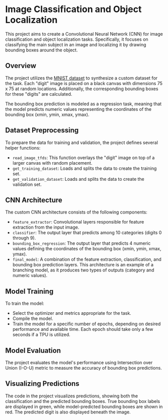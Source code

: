 # Image Classification and Object Localization

This project aims to create a Convolutional Neural Network (CNN) for image classification and object localization tasks. Specifically, it focuses on classifying the main subject in an image and localizing it by drawing bounding boxes around the object.

## Overview

The project utilizes the [MNIST dataset](http://yann.lecun.com/exdb/mnist/) to synthesize a custom dataset for the task. Each "digit" image is placed on a black canvas with dimensions 75 x 75 at random locations. Additionally, the corresponding bounding boxes for these "digits" are calculated.

The bounding box prediction is modeled as a regression task, meaning that the model predicts numeric values representing the coordinates of the bounding box (xmin, ymin, xmax, ymax).

## Dataset Preprocessing

To prepare the data for training and validation, the project defines several helper functions:

- `read_image_tfds`: This function overlays the "digit" image on top of a larger canvas with random placement.
- `get_training_dataset`: Loads and splits the data to create the training set.
- `get_validation_dataset`: Loads and splits the data to create the validation set.

## CNN Architecture

The custom CNN architecture consists of the following components:

- `feature_extractor`: Convolutional layers responsible for feature extraction from the input image.
- `classifier`: The output layer that predicts among 10 categories (digits 0 through 9).
- `bounding_box_regression`: The output layer that predicts 4 numeric values defining the coordinates of the bounding box (xmin, ymin, xmax, ymax).
- `final_model`: A combination of the feature extraction, classification, and bounding box prediction layers. This architecture is an example of a branching model, as it produces two types of outputs (category and numeric values).

## Model Training

To train the model:

- Select the optimizer and metrics appropriate for the task.
- Compile the model.
- Train the model for a specific number of epochs, depending on desired performance and available time. Each epoch should take only a few seconds if a TPU is utilized.

## Model Evaluation

The project evaluates the model's performance using Intersection over Union (I-O-U) metric to measure the accuracy of bounding box predictions.

## Visualizing Predictions

The code in the project visualizes predictions, showing both the classification and the predicted bounding boxes. True bounding box labels are displayed in green, while model-predicted bounding boxes are shown in red. The predicted digit is also displayed beneath the image.



